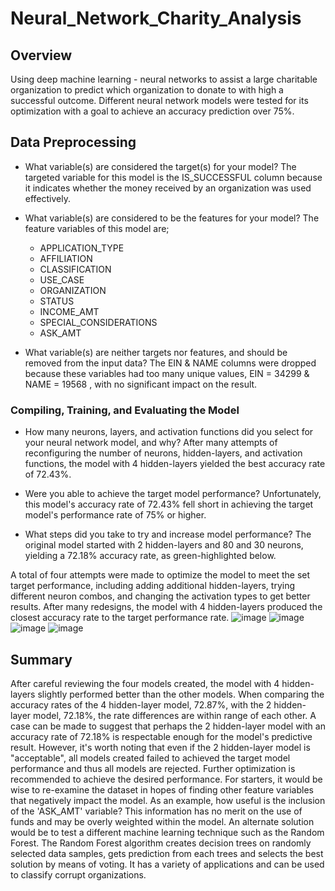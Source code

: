 # Neural_Network_Charity_Analysis
## Overview
Using deep machine learning - neural networks to assist a large charitable organization to predict which organization to donate to with high a successful outcome. Different neural network models were tested for its optimization with a goal to achieve an accuracy prediction over 75%.

## Data Preprocessing
* What variable(s) are considered the target(s) for your model?
  The targeted variable for this model is the IS_SUCCESSFUL column because it   indicates whether the money received by an organization was used  effectively.

* What variable(s) are considered to be the features for your model?
  The feature variables of this model are;
  * APPLICATION_TYPE
  * AFFILIATION
  * CLASSIFICATION
  * USE_CASE
  * ORGANIZATION
  * STATUS
  * INCOME_AMT
  * SPECIAL_CONSIDERATIONS
  * ASK_AMT

* What variable(s) are neither targets nor features, and should be removed from the input data?
  The EIN & NAME columns were dropped because these variables had too many       unique values, EIN = 34299 & NAME = 19568 , with no significant impact on the   result.

### Compiling, Training, and Evaluating the Model
* How many neurons, layers, and activation functions did you select for your neural network model, and why?
  After many attempts of reconfiguring the number of neurons, hidden-layers, and activation functions, the model with 4 hidden-layers yielded the best accuracy rate  of 72.43%.

* Were you able to achieve the target model performance?
  Unfortunately, this model's accuracy rate of 72.43% fell short in achieving the target model's performance rate of 75% or higher.

* What steps did you take to try and increase model performance?
  The original model started with 2 hidden-layers and 80 and 30 neurons, yielding a 72.18% accuracy rate, as green-highlighted below.

A total of four attempts were made to optimize the model to meet the set target performance, including adding additional hidden-layers, trying different neuron combos, and changing the activation types to get better results. After many redesigns, the model with 4 hidden-layers produced the closest accuracy rate to the target performance rate.
![image](https://user-images.githubusercontent.com/94252681/174510278-2c3f57a7-e68f-4f5e-9c3d-55045a33d31c.png)
![image](https://user-images.githubusercontent.com/94252681/174510536-36bd474a-f251-4220-998f-d82c68a8819f.png)
![image](https://user-images.githubusercontent.com/94252681/174510147-5394aff8-4134-45c9-be0c-e6def212060f.png)
![image](https://user-images.githubusercontent.com/94252681/174511519-ebf26649-e526-4188-86b9-e942925e40c0.png)

## Summary
After careful reviewing the four models created, the model with 4 hidden-layers slightly performed better than the other models. When comparing the accuracy rates of the 4 hidden-layer model, 72.87%, with the 2 hidden-layer model, 72.18%, the rate differences are within range of each other. A case can be made to suggest that perhaps the 2 hidden-layer model with an accuracy rate of 72.18% is respectable enough for the model's predictive result. However, it's worth noting that even if the 2 hidden-layer model is "acceptable", all models created failed to achieved the target model performance and thus all models are rejected.
Further optimization is recommended to achieve the desired performance. For starters, it would be wise to re-examine the dataset in hopes of finding other feature variables that negatively impact the model. As an example, how useful is the inclusion of the 'ASK_AMT' variable? This information has no merit on the use of funds and may be overly weighted within the model.
An alternate solution would be to test a different machine learning technique such as the Random Forest. The Random Forest algorithm creates decision trees on randomly selected data samples, gets prediction from each trees and selects the best solution by means of voting. It has a variety of applications and can be used to classify corrupt organizations.
